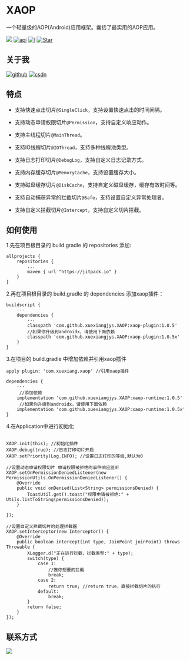 # XAOP
一个轻量级的AOP(Android)应用框架。囊括了最实用的AOP应用。

[![](https://jitpack.io/v/xuexiangjys/XAOP.svg)](https://jitpack.io/#xuexiangjys/XAOP)
[![api](https://img.shields.io/badge/API-14+-brightgreen.svg)](https://android-arsenal.com/api?level=14)
[![I](https://img.shields.io/github/issues/xuexiangjys/XAOP.svg)](https://github.com/xuexiangjys/XAOP/issues)
[![Star](https://img.shields.io/github/stars/xuexiangjys/XAOP.svg)](https://github.com/xuexiangjys/XAOP)

## 关于我

[![github](https://img.shields.io/badge/GitHub-xuexiangjys-blue.svg)](https://github.com/xuexiangjys)   [![csdn](https://img.shields.io/badge/CSDN-xuexiangjys-green.svg)](http://blog.csdn.net/xuexiangjys)

## 特点

* 支持快速点击切片`@SingleClick`，支持设置快速点击的时间间隔。

* 支持动态申请权限切片`@Permission`，支持自定义响应动作。

* 支持主线程切片`@MainThread`。

* 支持IO线程切片`@IOThread`，支持多种线程池类型。

* 支持日志打印切片`@DebugLog`，支持自定义日志记录方式。

* 支持内存缓存切片`@MemoryCache`，支持设置缓存大小。

* 支持磁盘缓存切片`@DiskCache`，支持自定义磁盘缓存，缓存有效时间等。

* 支持自动捕获异常的拦截切片`@Safe`，支持设置自定义异常处理者。

* 支持自定义拦截切片`@Intercept`，支持自定义切片拦截。

## 如何使用

1.先在项目根目录的 build.gradle 的 repositories 添加:
```
allprojects {
    repositories {
        ...
        maven { url "https://jitpack.io" }
    }
}
```

2.再在项目根目录的 build.gradle 的 dependencies 添加xaop插件：

```
buildscript {
    ···
    dependencies {
        ···
        classpath 'com.github.xuexiangjys.XAOP:xaop-plugin:1.0.5'
        //如果你升级到androidx，请使用下面依赖
        classpath 'com.github.xuexiangjys.XAOP:xaop-plugin:1.0.5x'
    }
}
```

3.在项目的 build.gradle 中增加依赖并引用xaop插件

```
apply plugin: 'com.xuexiang.xaop' //引用xaop插件

dependencies {
    ···
     //添加依赖
    implementation 'com.github.xuexiangjys.XAOP:xaop-runtime:1.0.5'
     //如果你升级到androidx，请使用下面依赖
    implementation 'com.github.xuexiangjys.XAOP:xaop-runtime:1.0.5x'
}
```
4.在Application中进行初始化

```

XAOP.init(this); //初始化插件
XAOP.debug(true); //日志打印切片开启
XAOP.setPriority(Log.INFO); //设置日志打印的等级,默认为0

//设置动态申请权限切片 申请权限被拒绝的事件响应监听
XAOP.setOnPermissionDeniedListener(new PermissionUtils.OnPermissionDeniedListener() {
    @Override
    public void onDenied(List<String> permissionsDenied) {
        ToastUtil.get().toast("权限申请被拒绝:" + Utils.listToString(permissionsDenied));
    }

});

//设置自定义拦截切片的处理拦截器
XAOP.setInterceptor(new Interceptor() {
    @Override
    public boolean intercept(int type, JoinPoint joinPoint) throws Throwable {
        XLogger.d("正在进行拦截，拦截类型:" + type);
        switch(type) {
            case 1:
                //做你想要的拦截
                break;
            case 2:
                return true; //return true，直接拦截切片的执行
            default:
                break;
        }
        return false;
    }
});

```

## 联系方式

[![](https://img.shields.io/badge/点击一键加入QQ群-602082750-blue.svg)](http://shang.qq.com/wpa/qunwpa?idkey=9922861ef85c19f1575aecea0e8680f60d9386080a97ed310c971ae074998887)
